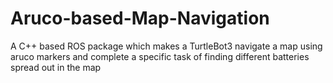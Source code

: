 # Aruco-based-Map-Navigation
A C++ based ROS package which makes a TurtleBot3 navigate a map using aruco markers and complete a specific task of finding different batteries spread out in the map
